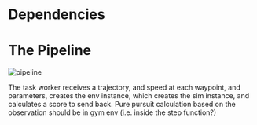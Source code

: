 # Dependencies

# The Pipeline

![pipeline](https://raw.githubusercontent.com/mlab-upenn/racecar_simulator_standalone/billy-dev/gym/media/parallel_sim_figures.png?token=ADBVNYE5Q47XAXYEXL2ULAK5OFO3O "pipeline")

The task worker receives a trajectory, and speed at each waypoint, and parameters, creates the env instance, which creates the sim instance, and calculates a score to send back. Pure pursuit calculation based on the observation should be in gym env (i.e. inside the step function?)